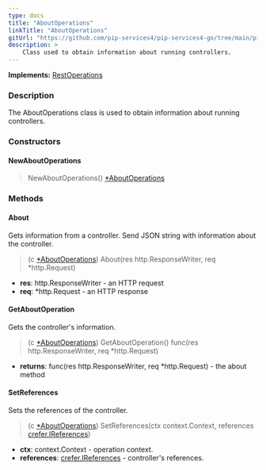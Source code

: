 ```yaml
---
type: docs
title: "AboutOperations"
linkTitle: "AboutOperations"
gitUrl: "https://github.com/pip-services4/pip-services4-go/tree/main/pip-services4-http-go"
description: >
    Class used to obtain information about running controllers.
---
```


**Implements:** [RestOperations](../rest_operations)

### Description

The AboutOperations class is used to obtain information about running controllers.

### Constructors

#### NewAboutOperations

> NewAboutOperations() [*AboutOperations]()

### Methods

#### About
Gets information from a controller.
Send JSON string with information about the controller.

> (c [*AboutOperations]()) About(res http.ResponseWriter, req *http.Request)
- **res**: http.ResponseWriter - an HTTP request
- **req**: *http.Request - an HTTP response


#### GetAboutOperation
Gets the controller's information.

> (c [*AboutOperations]()) GetAboutOperation() func(res http.ResponseWriter, req *http.Request)

- **returns**: func(res http.ResponseWriter, req *http.Request) - the about method


#### SetReferences
Sets the references of the controller.

> (c [*AboutOperations]()) SetReferences(ctx context.Context, references [crefer.IReferences](../../../components/refer/ireferences))

- **ctx**: context.Context - operation context.
- **references**: [crefer.IReferences](../../../components/refer/ireferences) - controller's references.

